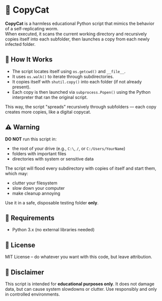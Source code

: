 # 🐍 CopyCat

**CopyCat** is a harmless educational Python script that mimics the behavior of a self-replicating worm.  
When executed, it scans the current working directory and recursively copies itself into each subfolder, then launches a copy from each newly infected folder.

## 🚀 How It Works

- The script locates itself using `os.getcwd()` and `__file__`.
- It uses `os.walk()` to iterate through subdirectories.
- It copies itself with `shutil.copy()` into each folder (if not already present).
- Each copy is then launched via `subprocess.Popen()` using the Python interpreter that ran the original script.

This way, the script "spreads" recursively through subfolders — each copy creates more copies, like a digital copycat.

## ⚠️ Warning

**DO NOT** run this script in:
- the root of your drive (e.g., `C:\`, `/`, or `C:/Users/YourName`)
- folders with important files
- directories with system or sensitive data

The script will flood every subdirectory with copies of itself and start them, which may:
- clutter your filesystem
- slow down your computer
- make cleanup annoying

Use it in a safe, disposable testing folder **only**.

## 🔧 Requirements

- Python 3.x (no external libraries needed)

## 📜 License

MIT License – do whatever you want with this code, but leave attribution.

## 📘 Disclaimer

This script is intended for **educational purposes only**. It does not damage data, but can cause system slowdowns or clutter. Use responsibly and only in controlled environments.
